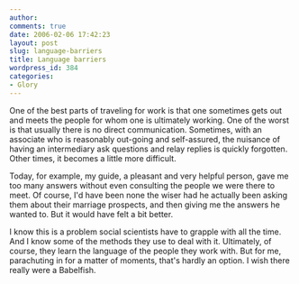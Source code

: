 ```yaml
---
author:
comments: true
date: 2006-02-06 17:42:23
layout: post
slug: language-barriers
title: Language barriers
wordpress_id: 384
categories:
- Glory
---
```


One of the best parts of traveling for work is that one sometimes gets out and meets the people for whom one is ultimately working. One of the worst is that usually there is no direct communication. Sometimes, with an associate who is reasonably out-going and self-assured, the nuisance of having an intermediary ask questions and relay replies is quickly forgotten. Other times, it becomes a little more difficult.

Today, for example, my guide, a pleasant and very helpful person, gave me too many answers without even consulting the people we were there to meet. Of course, I'd have been none the wiser had he actually been asking them about their marriage prospects, and then giving me the answers he wanted to. But it would have felt a bit better.

I know this is a problem social scientists have to grapple with all the time. And I know some of the methods they use to deal with it. Ultimately, of course, they learn the language of the people they work with. But for me, parachuting in for a matter of moments, that's hardly an option. I wish there really were a Babelfish.
